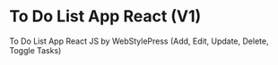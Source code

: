 # To Do List App React (V1)

To Do List App React JS by WebStylePress (Add, Edit, Update, Delete, Toggle Tasks)

